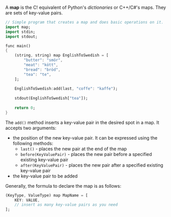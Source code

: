 A **map** is the C! equivalent of Python's *dictionaries* or C++/C#'s maps. They are sets of key-value pairs.

```dart
// Simple program that creates a map and does basic operations on it.
import map;
import stdin;
import stdout;

func main()
{
	(string, string) map EnglishToSwedish = [
		"butter": "smör",
		"meat": "kött",
		"bread": "bröd",
		"tea": "te",
	];
	
	EnglishToSwedish:add(last, "coffe": "kaffe");
	
	stdout(EnglishToSwedish["tea"]);
	
	return 0;
}
```

The `add()` method inserts a key-value pair in the desired spot in a map. It accepts two arguments:
- the position of the new key-value pair. It can be expressed using the following methods:
	- `last()` - places the new pair at the end of the map
	- `before(KeyValuePair)` - places the new pair before a specified existing key-value pair
	- `after(KeyValuePair)` - places the new pair after a specified existing key-value pair
- the key-value pair to be added

Generally, the formula to declare the map is as follows:

```dart
(KeyType, ValueType) map MapName = [
	KEY: VALUE,
	// insert as many key-value pairs as you need
];
```
